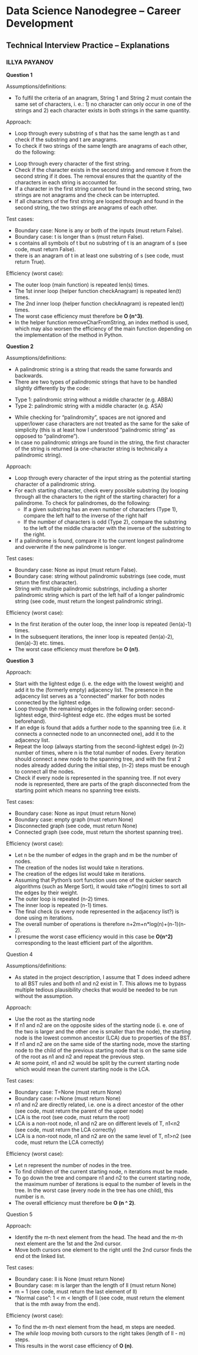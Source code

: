 # Data Science Nanodegree – Career Development
## Technical Interview Practice – Explanations
### ILLYA PAYANOV

**Question 1**

Assumptions/definitions:

*	To fulfil the criteria of an anagram, String 1 and String 2 must contain the same set of characters, i. e.: 1) no character can only occur in one of the strings and 2) each character exists in both strings in the same quantity.

Approach:
*	Loop through every substring of s that has the same length as t and check if the substring and t are anagrams.
*	To check if two strings of the same length are anagrams of each other, do the following:
  -	Loop through every character of the first string.
  -	Check if the character exists in the second string and remove it from the second string if it does. The removal ensures that the quantity of the characters in each string is accounted for.
  -	If a character in the first string cannot be found in the second string, two strings are not anagrams and the check can be interrupted.
  -	If all characters of the first string are looped through and found in the second string, the two strings are anagrams of each other.

Test cases:
*	Boundary case: None is any or both of the inputs (must return False).
*	Boundary case: t is longer than s (must return False).
*	s contains all symbols of t but no substring of t is an anagram of s (see code, must return False).
*	there is an anagram of t in at least one substring of s (see code, must return True).

Efficiency (worst case):
*	The outer loop (main function) is repeated len(s) times.
* The 1st inner loop (helper function checkAnagram) is repeated len(t) times.
*	The 2nd inner loop (helper function checkAnagram) is repeated len(t) times.
*	The worst case efficiency must therefore be **O (n^3)**.
*	In the helper function removeCharFromString, an index method is used, which may also worsen the efficiency of the main function depending on the implementation of the method in Python.

**Question 2**

Assumptions/definitions:

*	A palindromic string is a string that reads the same forwards and backwards.
*	There are two types of palindromic strings that have to be handled slightly differently by the code:
  -	Type 1: palindromic string without a middle character (e.g. ABBA)
  -	Type 2: palindromic string with a middle character (e.g. ASA)
*	While checking for “palindromity”, spaces are not ignored and upper/lower case characters are not treated as the same for the sake of simplicity (this is at least how I understood “palindromic string” as opposed to “palindrome”).
*	In case no palindromic strings are found in the string, the first character of the string is returned (a one-character string is technically a palindromic string). 

Approach:

*	Loop through every character of the input string as the potential starting character of a palindromic string.
* For each starting character, check every possible substring (by looping through all the characters to the right of the starting character) for a palindrome. To check for palindromes, do the following:
  - If a given substring has an even number of characters (Type 1), compare the left half to the inverse of the right half
  - If the number of characters is odd (Type 2), compare the substring to the left of the middle character with the inverse of the substring to the right.
* If a palindrome is found, compare it to the current longest palindrome and overwrite if the new palindrome is longer.

Test cases:
*	Boundary case: None as input (must return False).
*	Boundary case: string without palindromic substrings (see code, must return the first character).
*	String with multiple palindromic substrings, including a shorter palindromic string which is part of the left half of a longer palindromic string (see code, must return the longest palindromic string).

Efficiency (worst case):
*	In the first iteration of the outer loop, the inner loop is repeated (len(a)-1) times.
* In the subsequent iterations, the inner loop is repeated (len(a)-2), (len(a)-3) etc. times.
*	The worst case efficiency must therefore be **O (n!)**.

**Question 3**

Approach:
*	Start with the lightest edge (i. e. the edge with the lowest weight) and add it to the (formerly empty) adjacency list. The presence in the adjacency list serves as a “connected” marker for both nodes connected by the lightest edge.
*	Loop through the remaining edges in the following order: second-lightest edge, third-lightest edge etc. (the edges must be sorted beforehand).
*	If an edge is found that adds a further node to the spanning tree (i.e. it connects a connected node to an unconnected one), add it to the adjacency list.
*	Repeat the loop (always starting from the second-lightest edge) (n-2) number of times, where n is the total number of nodes. 
Every iteration should connect a new node to the spanning tree, and with the first 2 nodes already added during the initial step, (n-2) steps must be enough to connect all the nodes.
*	Check if every node is represented in the spanning tree. If not every node is represented, there are parts of the graph disconnected from the starting point which means no spanning tree exists.

Test cases:
*	Boundary case: None as input (must return None)
*	Boundary case: empty graph (must return None)
*	Disconnected graph (see code, must return None)
*	Connected graph (see code, must return the shortest spanning tree).

Efficiency (worst case):
*	Let n be the number of edges in the graph and m be the number of nodes.
* The creation of the nodes list would take n iterations.
*	The creation of the edges list would take m iterations.
*	Assuming that Python’s sort function uses one of the quicker search algorithms (such as Merge Sort), it would take n*log(n) times to sort all the edges by their weight.
*	The outer loop is repeated (n-2) times.
*	The inner loop is repeated (n-1) times.
*	The final check (is every node represented in the adjacency list?) is done using m iterations.
*	The overall number of operations is therefore n+2m+n*log(n)+(n-1)(n-2).
*	I presume the worst case efficiency would in this case be **O(n^2)** corresponding to the least efficient part of the algorithm.
	
Question 4

Assumptions/definitions:

* As stated in the project description, I assume that T does indeed adhere to all BST rules and both n1 and n2 exist in T. This allows me to bypass multiple tedious plausibility checks that would be needed to be run without the assumption.

Approach:
* Use the root as the starting node
* If n1 and n2 are on the opposite sides of the starting node (i. e. one of the two is larger and the other one is smaller than the node), the starting node is the lowest common ancestor (LCA) due to properties of the BST.
* If n1 and n2 are on the same side of the starting node, move the starting node to the child of the previous starting node that is on the same side of the root as n1 and n2 and repeat the previous step.
* At some point, n1 and n2 would be split by the current starting node which would mean the current starting node is the LCA.

Test cases:
* Boundary case: T=None (must return None)
* Boundary case: r=None (must return None)
* n1 and n2 are directly related, i.e. one is a direct ancestor of the other (see code, must return the parent of the upper node)
* LCA is the root (see code, must return the root)
* LCA is a non-root node, n1 and n2 are on different levels of T, n1<n2 (see code, must return the LCA correctly)
* LCA is a non-root node, n1 and n2 are on the same level of T, n1>n2 (see code, must return the LCA correctly)

Efficiency (worst case): 
* Let n represent the number of nodes in the tree.
* To find children of the current starting node, n iterations must be made.
* To go down the tree and compare n1 and n2 to the current starting node, the maximum number of iterations is equal to the number of levels in the tree. In the worst case (every node in the tree has one child), this number is n.
* The overall efficiency must therefore be **O (n ^ 2)**.

Question 5

Approach:
* Identify the m-th next element from the head. The head and the m-th next element are the 1st and the 2nd cursor.
* Move both cursors one element to the right until the 2nd cursor finds the end ot the linked list.

Test cases:
* Boundary case: ll is None (must return None)
* Boundary case: m is larger than the length of ll (must return None)
* m = 1 (see code, must return the last element of ll)
* “Normal case”: 1 < m < length of ll (see code, must return the element that is the mth away from the end).

Efficiency (worst case):
* To find the m-th next element from the head, m steps are needed.
* The *while* loop moving both cursors to the right takes (length of ll - m) steps.
* This results in the worst case efficiency of **O (n)**.
